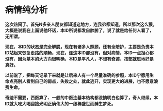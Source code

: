 病情纯分析
====

			

**这次热闹了。首先N多亲人朋友都知道这地方，连我弟都知道，所以那次这么狠，大概是说我在上面说他坏话，本ID所说都发自肺腑了，说了就是给任何人看了，无所谓。**

**现在，本ID的状态是完全解脱，现在有诸多人照顾，还有全陪护，主要是负责本ID站起来恢复走路的顺畅，现在，连这本ID都没有，但对病情，本ID一点担心都没有，因为基本的大方向很明确，本ID是平凡人，不想有奇迹，按部就班地好是真好。**

**以前说了，把每天记录下来就是让后来人有一个尽量准确的参照，本ID宁愿用生命点亮别人看到自己的弱点，失败之处，就此逃开，实现更大的进展，也不愿意浪费生命。**

**奇迹不需要，西医算了、一般的中医连基本结构都没搞明白也算了，奇人继续，本ID就大吃大喝迎接光明正确伟大的一级棒盛世而醉生梦死。**
